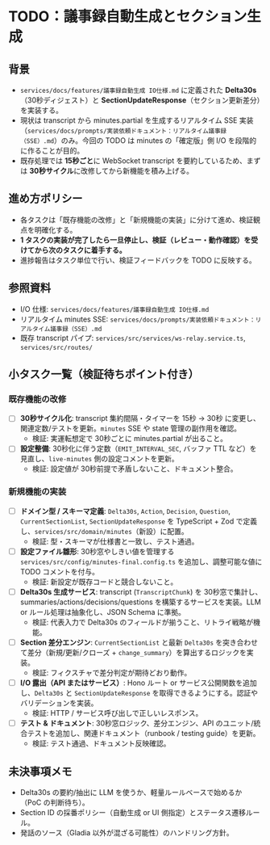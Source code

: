 # TODO：議事録自動生成とセクション生成

## 背景
- `services/docs/features/議事録自動生成 IO仕様.md` に定義された **Delta30s**（30秒ディジェスト）と **SectionUpdateResponse**（セクション更新差分）を実装する。
- 現状は transcript から minutes.partial を生成するリアルタイム SSE 実装（`services/docs/prompts/実装依頼ドキュメント：リアルタイム議事録（SSE）.md`）のみ。今回の TODO は minutes の「確定版」側 I/O を段階的に作ることが目的。
- 既存処理では **15秒ごと**に WebSocket transcript を要約しているため、まずは **30秒サイクル**に改修してから新機能を積み上げる。

## 進め方ポリシー
- 各タスクは「既存機能の改修」と「新規機能の実装」に分けて進め、検証観点を明確化する。
- **1 タスクの実装が完了したら一旦停止し、検証（レビュー・動作確認）を受けてから次のタスクに着手する。**
- 進捗報告はタスク単位で行い、検証フィードバックを TODO に反映する。

## 参照資料
- I/O 仕様: `services/docs/features/議事録自動生成 IO仕様.md`
- リアルタイム minutes SSE: `services/docs/prompts/実装依頼ドキュメント：リアルタイム議事録（SSE）.md`
- 既存 transcript パイプ: `services/src/services/ws-relay.service.ts`, `services/src/routes/`

## 小タスク一覧（検証待ちポイント付き）

### 既存機能の改修
- [ ] **30秒サイクル化**: transcript 集約間隔・タイマーを 15秒 → 30秒 に変更し、関連定数/テストを更新。`minutes` SSE や state 管理の副作用を確認。
  - 検証: 実運転想定で 30秒ごとに minutes.partial が出ること。
- [ ] **設定整備**: 30秒化に伴う定数（`EMIT_INTERVAL_SEC`, バッファ TTL など）を見直し、`live-minutes` 側の設定コメントを更新。
  - 検証: 設定値が 30秒前提で矛盾しないこと、ドキュメント整合。

### 新規機能の実装
- [ ] **ドメイン型 / スキーマ定義**: `Delta30s`, `Action`, `Decision`, `Question`, `CurrentSectionList`, `SectionUpdateResponse` を TypeScript + Zod で定義し、`services/src/domain/minutes`（新設）に配置。
  - 検証: 型・スキーマが仕様書と一致し、テスト通過。
- [ ] **設定ファイル雛形**: 30秒窓やしきい値を管理する `services/src/config/minutes-final.config.ts` を追加し、調整可能な値に TODO コメントを付与。
  - 検証: 新設定が既存コードと競合しないこと。
- [ ] **Delta30s 生成サービス**: transcript (`TranscriptChunk`) を 30秒窓で集計し、summaries/actions/decisions/questions を構築するサービスを実装。LLM or ルール処理は抽象化し、JSON Schema に準拠。
  - 検証: 代表入力で Delta30s のフィールドが揃うこと、リトライ戦略が機能。
- [ ] **Section 差分エンジン**: `CurrentSectionList` と最新 `Delta30s` を突き合わせて差分（新規/更新/クローズ + `change_summary`）を算出するロジックを実装。
  - 検証: フィクスチャで差分判定が期待どおり動作。
- [ ] **I/O 露出（API またはサービス）**: Hono ルート or サービス公開関数を追加し、`Delta30s` と `SectionUpdateResponse` を取得できるようにする。認証やバリデーションを実装。
  - 検証: HTTP / サービス呼び出しで正しいレスポンス。
- [ ] **テスト & ドキュメント**: 30秒窓ロジック、差分エンジン、API のユニット/統合テストを追加し、関連ドキュメント（runbook / testing guide）を更新。
  - 検証: テスト通過、ドキュメント反映確認。

## 未決事項メモ
- Delta30s の要約/抽出に LLM を使うか、軽量ルールベースで始めるか（PoC の判断待ち）。
- Section ID の採番ポリシー（自動生成 or UI 側指定）とステータス遷移ルール。
- 発話のソース（Gladia 以外が混ざる可能性）のハンドリング方針。
